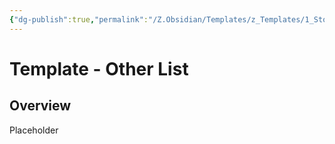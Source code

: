 ```yaml
---
{"dg-publish":true,"permalink":"/Z.Obsidian/Templates/z_Templates/1_Story World Templates/Other/Template - Other List/"}
---
```


# Template - Other List
## Overview
Placeholder


